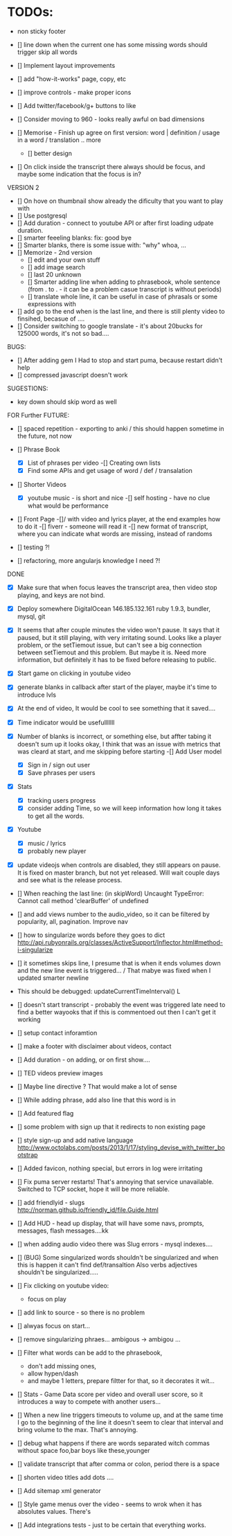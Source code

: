 # TODOs:
- non sticky footer

- [] line down when the current one has some missing words should trigger skip all words

- [] Implement layout improvements 
- [] add "how-it-works" page, copy, etc
- [] improve controls - make proper icons
- [] Add twitter/facebook/g+ buttons to like
- [] Consider moving to 960 - looks really awful on bad dimensions

- [] Memorise - Finish up agree on first version: word | definition / usage in a word / translation .. more
  - [] better design
- [] On click inside the transcript there always should be focus, and maybe some indication that the focus is in?

VERSION 2

- [] On hove on thumbnail show already the dificulty that you want to play with
- [] Use postgresql
- [] Add duration - connect to youtube API or after first loading udpate duration.
- [] smarter feeeling blanks: fix: good bye
- [] Smarter blanks, there is some issue with: "why" whoa, ...
- [] Memorize - 2nd version 
  - [] edit and your own stuff
  - [] add image search
  - [] last 20 unknown
  - [] Smarter adding line when adding to phrasebook, whole sentence (from . to . - it can be a problem casue transcript is without periods)
  - [] translate whole line, it can be useful in case of phrasals or some expressions with 
- [] add go to the end when is the last line, and there is still plenty video to finsihed, becasue of ....
- [] Consider switching to google translate - it's about 20bucks for 125000 words, it's not so bad....

BUGS:
- [] After adding gem I Had to stop and start puma, because restart didn't help
- [] compressed javascript doesn't work

SUGESTIONS:

- key down should skip word as well

FOR Further FUTURE:

- [] spaced repetition - exporting to anki / this should happen sometime in the future, not now

- [] Phrase Book
  -[x] List of phrases per video
  -[] Creating own lists
  -[x] Find some APIs and get usage of word / def / transalation

- [] Shorter Videos
  -[x] youtube music - is short and nice
  -[] self hosting - have no clue what would be performance

- [] Front Page 
  -[]/ with video and lyrics player, at the end examples how to do it
  -[] fiverr - someone will read it
  -[] new format of transcript, where you can indicate what words are missing, instead of randoms

- [] testing ?!
- [] refactoring, more angularjs knowledge I need ?!

DONE

- [x] Make sure that when focus leaves the transcript area, then video stop playing, and keys are not bind.
- [x] Deploy somewhere
  DigitalOcean 146.185.132.161
  ruby 1.9.3, bundler, mysql, git

- [x] It seems that after couple minutes the video won't pause. It says that it paused, but it still playing, with very irritating sound. Looks like a player problem, or the setTiemout issue, but can't see a big connection between setTiemout and this problem.  But maybe it is. Need more information, but definitely it has to be fixed before releasing to public.

- [x] Start game on clicking in youtube video
- [x] generate blanks in callback after start of the player, maybe it's time to introduce lvls
- [x] At the end of video, It would be cool to see something that it saved....
- [x] Time indicator would be usefulllllll
- [x] Number of blanks is incorrect, or something else, but affter tabing it doesn't sum up
  it looks okay, I think that was an issue with metrics that was cleard at start, and me skipping before starting
-[] Add User model
  -[x] Sign in / sign out user
  -[x] Save phrases per users
-[x] Stats 
  -[x] tracking users progress
  -[x] consider adding Time, so we will keep information how long it takes to get all the words.
-[x] Youtube 
  -[x] music / lyrics
  -[x] probably new player
-[x] update videojs when controls are disabled, they still appears on pause. It is fixed on master branch, but not yet released. Will wait couple days and see what is the release process.

- [] When reaching the last line: (in skipWord) Uncaught TypeError: Cannot call method 'clearBuffer' of undefined 
- [] and add views number to the audio_video, so it can be filtered by popularity, all, pagination. Improve nav
- [] how to singularize words before they goes to dict http://api.rubyonrails.org/classes/ActiveSupport/Inflector.html#method-i-singularize
- [] it sometimes skips line, I presume that is when it ends volumes down and the new line event is triggered... / That mabye was fixed when I updated smarter newline
- This should be debugged: updateCurrentTimeInterval()
  L
- [] doesn't start transcript - probably the event was triggered late need to find a better wayooks that if this is commentoed out then I can't get it working
- [] setup contact inforamtion
- [] make a footer with disclaimer about videos, contact
- [] Add duration - on adding, or on first show....
- [] TED videos preview images
- [] Maybe line directive ? That would make a lot of sense
- [] While adding phrase, add also line that this word is in
- [] Add featured flag
- [] some problem with sign up that it redirects to non existing page
- [] style sign-up and add native language
  http://www.octolabs.com/posts/2013/1/17/styling_devise_with_twitter_bootstrap
- [] Added favicon, nothing special, but errors in log were irritating

- [] Fix puma server restarts! That's annoying that service unavailable. 
     Switched to TCP socket, hope it will be more reliable.
- [] add friendlyid - slugs http://norman.github.io/friendly_id/file.Guide.html
- [] Add HUD - head up display, that will have some navs, prompts, messages, flash messages....kk
- [] when adding audio video there was Slug errors - mysql indexes....
- [] (BUG) Some singularized words shouldn't be singularized and when this is happen it can't find def/transaltion
     Also verbs adjectives shouldn't be singularized.....

- [] Fix clicking on youtube video:
    - focus on play 

- [] add link to source - so there is no problem
- [] alwyas focus on start...
- [] remove singularizing phraes... ambigous -> ambigou ...
- [] Filter what words can be add to the phrasebook, 
    - don't add missing ones, 
    - allow hypen/dash
    - and maybe 1 letters, prepare filtter for that, so it decorates it wit...
- [] Stats - Game Data score per video and overall user score, so it introduces a way to compete with another users...
- [] When a new line triggers timeouts to volume up, and at the same time I go to the beginning of the line it doesn't seem to clear that interval and bring volume to the max. That's annoying.

- [] debug what happens if there are words separated witch commas without space foo,bar  boys like these,younger
- [] validate transcript that after comma or colon, period there is a space
- [] shorten video titles add dots ....
- [] Add sitemap xml generator
- [] Style game menus over the video - seems to wrok when it has absolutes values.
     There's
- [] Add integrations tests - just to be certain that everything works.
